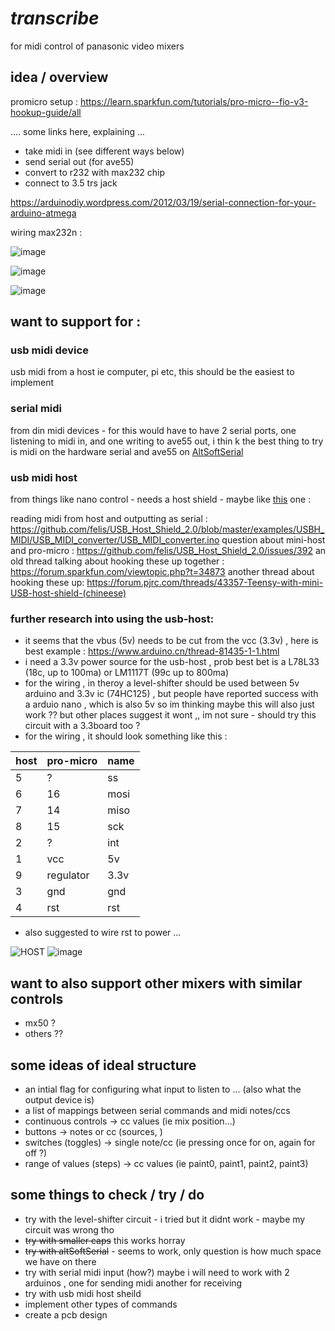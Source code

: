 # _transcribe_
for midi control of panasonic video mixers

## idea / overview

promicro setup : https://learn.sparkfun.com/tutorials/pro-micro--fio-v3-hookup-guide/all

.... some links here, explaining ...

- take midi in (see different ways below)
- send serial out (for ave55)
- convert to r232 with max232 chip
- connect to 3.5 trs jack

https://arduinodiy.wordpress.com/2012/03/19/serial-connection-for-your-arduino-atmega

wiring max232n : 

![image](https://user-images.githubusercontent.com/12017938/71274322-665fc980-2354-11ea-928c-a6fc264001fb.png)

![image](https://user-images.githubusercontent.com/12017938/71275155-a030d000-2354-11ea-98e1-16ea6839eb72.png)

![image](https://user-images.githubusercontent.com/12017938/71278010-b6d82680-2356-11ea-99df-124c4aaaf7f1.png)

## want to support for : 

### usb midi device

usb midi from a host ie computer, pi etc, this should be the easiest to implement

### serial midi

from din midi devices - for this would have to have 2 serial ports, one listening to midi in, and one writing to ave55 out, i thin k the best thing to try is midi on the hardware serial and ave55 on [AltSoftSerial](https://www.pjrc.com/teensy/td_libs_AltSoftSerial.html)

### usb midi host

from things like nano control - needs a host shield - maybe like [this](https://www.aliexpress.com/item/32942427334.html) one : 

reading midi from host and outputting as serial : https://github.com/felis/USB_Host_Shield_2.0/blob/master/examples/USBH_MIDI/USB_MIDI_converter/USB_MIDI_converter.ino
question about mini-host and pro-micro : https://github.com/felis/USB_Host_Shield_2.0/issues/392
an old thread talking about hooking these up together : https://forum.sparkfun.com/viewtopic.php?t=34873
another thread about hooking these up: https://forum.pjrc.com/threads/43357-Teensy-with-mini-USB-host-shield-(chineese)

### further research into using the usb-host:

- it seems that the vbus (5v) needs to be cut from the vcc (3.3v) , here is best example : https://www.arduino.cn/thread-81435-1-1.html
- i need a 3.3v power source for the usb-host , prob best bet is a L78L33 (18c, up to 100ma) or LM1117T (99c up to 800ma)
- for the wiring , in theroy a level-shifter should be used between 5v arduino and 3.3v ic (74HC125) , but people have reported success with a arduio nano , which is also 5v so im thinking maybe this will also just work ?? but other places suggest it wont ,, im not sure - should try this circuit with a 3.3board too ?
- for the wiring , it should look something like this :

host | pro-micro | name
--- | --- | ---
5 | ? | ss
6 | 16 | mosi
7 | 14 | miso
8 | 15 | sck
2 | ? | int
1 | vcc | 5v
9 | regulator | 3.3v
3 | gnd | gnd
4 | rst | rst

- also suggested to wire rst to power ... 

![HOST](https://user-images.githubusercontent.com/12017938/71743665-6a680d00-2e65-11ea-9b93-f5de6802a3c6.JPG)
![image](https://user-images.githubusercontent.com/12017938/71743326-933bd280-2e64-11ea-9e26-02f71ec2c89f.png)

## want to also support other mixers with similar controls

- mx50 ?
- others ??

## some ideas of ideal structure

- an intial flag for configuring what input to listen to ... (also what the output device is)
- a list of mappings between serial commands and midi notes/ccs
- continuous controls -> cc values (ie mix position...)
- buttons -> notes or cc (sources, )
- switches (toggles) -> single note/cc (ie pressing once for on, again for off ?)
- range of values (steps) -> cc values (ie paint0, paint1, paint2, paint3)

## some things to check / try / do

- try with the level-shifter circuit - i tried but it didnt work - maybe my circuit was wrong tho
- ~~try with smaller caps~~ this works horray
- ~~try with altSoftSerial~~ - seems to work, only question is how much space we have on there
- try with serial midi input (how?) maybe i will need to work with 2 arduinos , one for sending midi another for receiving
- try with usb midi host sheild
- implement other types of commands
- create a pcb design
